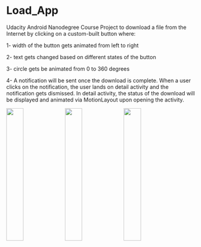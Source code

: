 # Load_App
Udacity Android Nanodegree Course Project to download a file from the Internet by clicking on a custom-built button where:

1- width of the button gets animated from left to right

2- text gets changed based on different states of the button

3- circle gets be animated from 0 to 360 degrees

4- A notification will be sent once the download is complete. When a user clicks on the notification, the user lands on
detail activity and the notification gets dismissed. In detail activity, 
the status of the download will be displayed and animated via MotionLayout upon opening the activity.

<img src="https://user-images.githubusercontent.com/68360550/131562296-7ba83b09-6c16-4500-a36e-a56be16a1a4c.png" width="30%" height="30%"/>
<img src="https://user-images.githubusercontent.com/68360550/131562317-d096bb13-8001-4474-bb1f-53a08138308a.png" width="30%" height="30%"/>
<img src="https://user-images.githubusercontent.com/68360550/131562325-a30c0f34-14aa-4b0a-ba37-6d307557b4cf.png" width="30%" height="30%"/>


